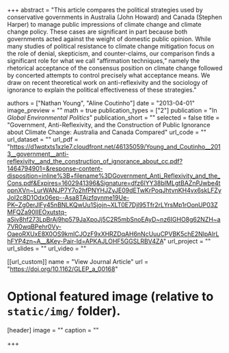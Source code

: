+++
abstract = "This article compares the political strategies used by conservative governments in Australia (John Howard) and Canada (Stephen Harper) to manage public impressions of climate change and climate change policy. These cases are significant in part because both governments acted against the weight of domestic public opinion. While many studies of political resistance to climate change mitigation focus on the role of denial, skepticism, and counter-claims, our comparison finds a significant role for what we call “affirmation techniques,” namely the rhetorical acceptance of the consensus position on climate change followed by concerted attempts to control precisely what acceptance means. We draw on recent theoretical work on anti-reflexivity and the sociology of ignorance to explain the political effectiveness of these strategies."

authors = ["Nathan Young", "Aline Coutinho"]
date = "2013-04-01"
image_preview = ""
math = true
publication_types = ["2"]
publication = "In *Global Environmental Politics*"
publication_short = ""
selected = false
title = "Government, Anti-Reflexivity, and the Construction of Public Ignorance about Climate Change: Australia and Canada Compared"
url_code = ""
url_dataset = ""
url_pdf = "https://d1wqtxts1xzle7.cloudfront.net/46135059/Young_and_Coutinho__2013__government__anti-reflexivity__and_the_construction_of_ignorance_about_cc.pdf?1464794901=&response-content-disposition=inline%3B+filename%3DGovernment_Anti_Reflexivity_and_the_Cons.pdf&Expires=1602941396&Signature=dfz6lYY38bIMLgtBAZnPJwbe4topnXVn~LurWANJP7Y7o2hfPNYHJZyJE09dETwKrPoqJhtvnKH4vx6skLFZyJoI2c8D1Odx06ep--Asa8TAjzfqynme19Ue-PK~Zg0erJlFy45nBNLKQwUu1Sjojn~XLT0E7Djl95Tfr2rLYrsMp1rOonUP03ZMFQZa90IIEOxutstq-aSjv8hf273LpBrAj9hp579JaXpoJj5C2R5mbSnoEAyD~nz6IGHO8g62NZH~a7VR0wqBPehr0Vy-OaeoRXUxE8X0OS9kmlCJOzF9xXHRZDqAH6nNcUuuCPVBK5chE2NlpAlrLhFYP4zn~A__&Key-Pair-Id=APKAJLOHF5GGSLRBV4ZA"
url_project = ""
url_slides = ""
url_video = ""

[[url_custom]]
name = "View Journal Article"
url = "https://doi.org/10.1162/GLEP_a_00168"

# Optional featured image (relative to `static/img/` folder).
[header]
image = ""
caption = ""

+++


